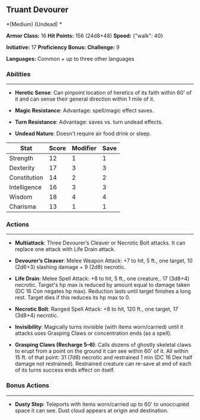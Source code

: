 ## Truant Devourer
*(Medium) (Undead) *

**Armor Class:** 16
**Hit Points:** 156 (24d8+48)
**Speed:** {"walk": 40}

**Initiative:** 17
**Proficiency Bonus:**
**Challenge:** 9

**Languages:** Common + up to three other languages

### Abilities
 --- 
- **Heretic Sense**: Can pinpoint location of heretics of its faith within 60' of it and can sense their general direction within 1 mile of it.

- **Magic Resistance**: Advantage: spell/magic effect saves.

- **Turn Resistance**: Advantage: saves vs. turn undead effects.

- **Undead Nature**: Doesn't require air food drink or sleep.



| Stat | Score | Modifier | Save |
| ---- | ---- | ---- | ---- |
| Strength | 12 | 1 | 1 |
| Dexterity | 17 | 3 | 3 |
| Constitution | 14 | 2 | 2 |
| Intelligence | 16 | 3 | 3 |
| Wisdom | 18 | 4 | 4 |
| Charisma | 13 | 1 | 1 |

### Actions
 --- 
- **Multiattack**: Three Devourer’s Cleaver or Necrotic Bolt attacks. It can replace one attack with Life Drain attack.

- **Devourer’s Cleaver**: Melee Weapon Attack: +7 to hit, 5 ft., one target, 10 (2d6+3) slashing damage + 9 (2d8) necrotic.

- **Life Drain**: Melee Spell Attack: +8 to hit, 5 ft., one creature,. 17 (3d8+4) necrotic. Target's hp max is reduced by amount equal to damage taken (DC 16 Con negates hp max). Reduction lasts until target finishes a long rest. Target dies if this reduces its hp max to 0.

- **Necrotic Bolt**: Ranged Spell Attack: +8 to hit, 120 ft., one target, 17 (3d8+4) necrotic.

- **Invisibility**: Magically turns invisible (with items worn/carried) until it attacks uses Grasping Claws or concentration ends (as a spell).

- **Grasping Claws (Recharge 5–6)**: Calls dozens of ghostly skeletal claws to erupt from a point on the ground it can see within 60' of it. All within 15 ft. of that point: 31 (7d8) necrotic and restrained 1 min (DC 16 Dex half damage not restrained). Restrained creature can re-save at end of each of its turns success ends effect on itself.

### Bonus Actions
 --- 
- **Dusty Step**: Teleports  with items worn/carried up to 60' to unoccupied space it can see. Dust cloud appears at origin and destination.

